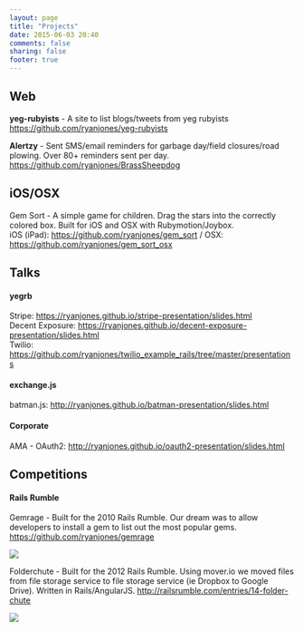 ```yaml
---
layout: page
title: "Projects"
date: 2015-06-03 20:40
comments: false
sharing: false
footer: true
---
```


## Web
**yeg-rubyists** - A site to list blogs/tweets from yeg rubyists<br> https://github.com/ryanjones/yeg-rubyists  

**Alertzy** - Sent SMS/email reminders for garbage day/field closures/road plowing. Over 80+ reminders sent per day.  
https://github.com/ryanjones/BrassSheepdog <br>

## iOS/OSX

Gem Sort - A simple game for children. Drag the stars into the correctly colored box. Built for iOS and OSX with Rubymotion/Joybox.<br> 
iOS (iPad): https://github.com/ryanjones/gem_sort / OSX: https://github.com/ryanjones/gem_sort_osx <br>

## Talks
#### yegrb

Stripe: https://ryanjones.github.io/stripe-presentation/slides.html<br>
Decent Exposure: https://ryanjones.github.io/decent-exposure-presentation/slides.html<br>
Twilio: https://github.com/ryanjones/twilio_example_rails/tree/master/presentations  
  
#### exchange.js

batman.js: http://ryanjones.github.io/batman-presentation/slides.html

#### Corporate

AMA - OAuth2: http://ryanjones.github.io/oauth2-presentation/slides.html

## Competitions

#### Rails Rumble

Gemrage - Built for the 2010 Rails Rumble. Our dream was to allow developers to install a gem to list out the most popular gems.
 https://github.com/ryanjones/gemrage  

![][2]  

Folderchute - Built for the 2012 Rails Rumble. Using mover.io we moved files from file storage service to
 file storage service (ie Dropbox to Google Drive). Written in Rails/AngularJS. http://railsrumble.com/entries/14-folder-chute  

![][1]  




[1]: /images/projects/folderchute_screenshot.png
[2]: /images/projects/gemrage_screenshot.png
 
 
 